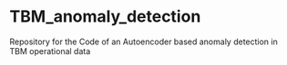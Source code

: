 # TBM_anomaly_detection
 Repository for the Code of an Autoencoder based anomaly detection in TBM operational data
